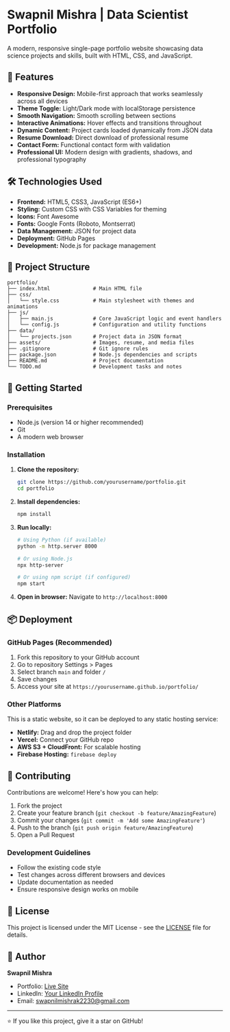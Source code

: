 # Swapnil Mishra | Data Scientist Portfolio

A modern, responsive single-page portfolio website showcasing data science projects and skills, built with HTML, CSS, and JavaScript.

## 🚀 Features

- **Responsive Design:** Mobile-first approach that works seamlessly across all devices
- **Theme Toggle:** Light/Dark mode with localStorage persistence
- **Smooth Navigation:** Smooth scrolling between sections
- **Interactive Animations:** Hover effects and transitions throughout
- **Dynamic Content:** Project cards loaded dynamically from JSON data
- **Resume Download:** Direct download of professional resume
- **Contact Form:** Functional contact form with validation
- **Professional UI:** Modern design with gradients, shadows, and professional typography

## 🛠️ Technologies Used

- **Frontend:** HTML5, CSS3, JavaScript (ES6+)
- **Styling:** Custom CSS with CSS Variables for theming
- **Icons:** Font Awesome
- **Fonts:** Google Fonts (Roboto, Montserrat)
- **Data Management:** JSON for project data
- **Deployment:** GitHub Pages
- **Development:** Node.js for package management

## 📁 Project Structure

```
portfolio/
├── index.html              # Main HTML file
├── css/
│   └── style.css           # Main stylesheet with themes and animations
├── js/
│   ├── main.js             # Core JavaScript logic and event handlers
│   └── config.js           # Configuration and utility functions
├── data/
│   └── projects.json       # Project data in JSON format
├── assets/                 # Images, resume, and media files
├── .gitignore              # Git ignore rules
├── package.json            # Node.js dependencies and scripts
├── README.md               # Project documentation
└── TODO.md                 # Development tasks and notes
```

## 🚀 Getting Started

### Prerequisites

- Node.js (version 14 or higher recommended)
- Git
- A modern web browser

### Installation

1. **Clone the repository:**
   ```bash
   git clone https://github.com/yourusername/portfolio.git
   cd portfolio
   ```

2. **Install dependencies:**
   ```bash
   npm install
   ```

3. **Run locally:**
   ```bash
   # Using Python (if available)
   python -m http.server 8000

   # Or using Node.js
   npx http-server

   # Or using npm script (if configured)
   npm start
   ```

4. **Open in browser:**
   Navigate to `http://localhost:8000`

## 📦 Deployment

### GitHub Pages (Recommended)

1. Fork this repository to your GitHub account
2. Go to repository Settings > Pages
3. Select branch `main` and folder `/`
4. Save changes
5. Access your site at `https://yourusername.github.io/portfolio/`

### Other Platforms

This is a static website, so it can be deployed to any static hosting service:

- **Netlify:** Drag and drop the project folder
- **Vercel:** Connect your GitHub repo
- **AWS S3 + CloudFront:** For scalable hosting
- **Firebase Hosting:** `firebase deploy`

## 🤝 Contributing

Contributions are welcome! Here's how you can help:

1. Fork the project
2. Create your feature branch (`git checkout -b feature/AmazingFeature`)
3. Commit your changes (`git commit -m 'Add some AmazingFeature'`)
4. Push to the branch (`git push origin feature/AmazingFeature`)
5. Open a Pull Request

### Development Guidelines

- Follow the existing code style
- Test changes across different browsers and devices
- Update documentation as needed
- Ensure responsive design works on mobile

## 📄 License

This project is licensed under the MIT License - see the [LICENSE](LICENSE) file for details.

## 👤 Author

**Swapnil Mishra**
- Portfolio: [Live Site](https://yourusername.github.io/portfolio/)
- LinkedIn: [Your LinkedIn Profile](https://linkedin.com/in/yourprofile)
- Email: swapnilmishrak2230@gmail.com

---

⭐ If you like this project, give it a star on GitHub!
